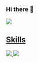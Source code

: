 ### Hi there 👋

<a href="pcar530@gmail.com" target="_blank"><img src="https://img.shields.io/badge/Accenture-A100FF?style=flat-square&logo=Accenture&logoColor=white"/>
  
## Skills 
<img src="https://img.shields.io/badge/Python-FFFFFF?stype=flat-square&logo=Python&logoColor=3776AB">
<img src="https://img.shields.io/badge/TensorFlow-000000?stype=flat-square&logo=TensorFlow&logoColor=FF6F00"/>
